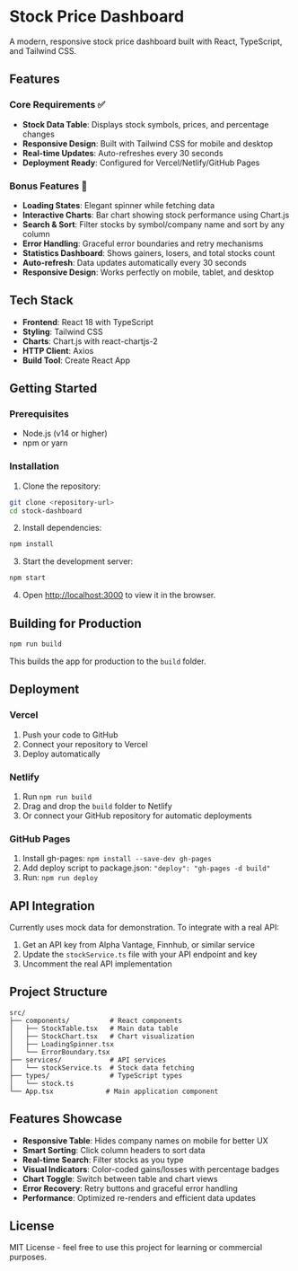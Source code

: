 # Stock Price Dashboard

A modern, responsive stock price dashboard built with React, TypeScript, and Tailwind CSS.

## Features

### Core Requirements ✅
- **Stock Data Table**: Displays stock symbols, prices, and percentage changes
- **Responsive Design**: Built with Tailwind CSS for mobile and desktop
- **Real-time Updates**: Auto-refreshes every 30 seconds
- **Deployment Ready**: Configured for Vercel/Netlify/GitHub Pages

### Bonus Features 🚀
- **Loading States**: Elegant spinner while fetching data
- **Interactive Charts**: Bar chart showing stock performance using Chart.js
- **Search & Sort**: Filter stocks by symbol/company name and sort by any column
- **Error Handling**: Graceful error boundaries and retry mechanisms
- **Statistics Dashboard**: Shows gainers, losers, and total stocks count
- **Auto-refresh**: Data updates automatically every 30 seconds
- **Responsive Design**: Works perfectly on mobile, tablet, and desktop

## Tech Stack

- **Frontend**: React 18 with TypeScript
- **Styling**: Tailwind CSS
- **Charts**: Chart.js with react-chartjs-2
- **HTTP Client**: Axios
- **Build Tool**: Create React App

## Getting Started

### Prerequisites
- Node.js (v14 or higher)
- npm or yarn

### Installation

1. Clone the repository:
```bash
git clone <repository-url>
cd stock-dashboard
```

2. Install dependencies:
```bash
npm install
```

3. Start the development server:
```bash
npm start
```

4. Open [http://localhost:3000](http://localhost:3000) to view it in the browser.

## Building for Production

```bash
npm run build
```

This builds the app for production to the `build` folder.

## Deployment

### Vercel
1. Push your code to GitHub
2. Connect your repository to Vercel
3. Deploy automatically

### Netlify
1. Run `npm run build`
2. Drag and drop the `build` folder to Netlify
3. Or connect your GitHub repository for automatic deployments

### GitHub Pages
1. Install gh-pages: `npm install --save-dev gh-pages`
2. Add deploy script to package.json: `"deploy": "gh-pages -d build"`
3. Run: `npm run deploy`

## API Integration

Currently uses mock data for demonstration. To integrate with a real API:

1. Get an API key from Alpha Vantage, Finnhub, or similar service
2. Update the `stockService.ts` file with your API endpoint and key
3. Uncomment the real API implementation

## Project Structure

```
src/
├── components/          # React components
│   ├── StockTable.tsx   # Main data table
│   ├── StockChart.tsx   # Chart visualization
│   ├── LoadingSpinner.tsx
│   └── ErrorBoundary.tsx
├── services/            # API services
│   └── stockService.ts  # Stock data fetching
├── types/               # TypeScript types
│   └── stock.ts
└── App.tsx             # Main application component
```

## Features Showcase

- **Responsive Table**: Hides company names on mobile for better UX
- **Smart Sorting**: Click column headers to sort data
- **Real-time Search**: Filter stocks as you type
- **Visual Indicators**: Color-coded gains/losses with percentage badges
- **Chart Toggle**: Switch between table and chart views
- **Error Recovery**: Retry buttons and graceful error handling
- **Performance**: Optimized re-renders and efficient data updates

## License

MIT License - feel free to use this project for learning or commercial purposes.